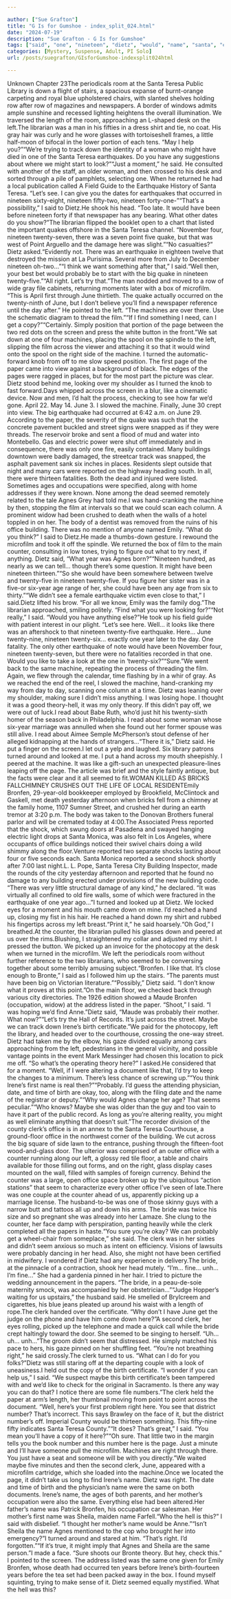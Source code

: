```yaml
---

author: ["Sue Grafton"]
title: "G Is for Gumshoe - index_split_024.html"
date: "2024-07-19"
description: "Sue Grafton - G Is for Gumshoe"
tags: ["said", "one", "nineteen", "dietz", "would", "name", "santa", "earthquake", "machine", "right", "june", "clerk", "teresa", "left", "across", "turned", "like", "building", "office", "might", "page", "paper", "counter", "u", "librarian"]
categories: [Mystery, Suspense, Adult, PI Solo]
url: /posts/suegrafton/GIsforGumshoe-indexsplit024html

---
```



Unknown
Chapter 23The periodicals room at the Santa Teresa Public Library is down a flight of stairs, a spacious expanse of burnt-orange carpeting and royal blue upholstered chairs, with slanted shelves holding row after row of magazines and newspapers. A border of windows admits ample sunshine and recessed lighting heightens the overall illumination. We traversed the length of the room, approaching an L-shaped desk on the left.The librarian was a man in his fifties in a dress shirt and tie, no coat. His gray hair was curly and he wore glasses with tortoiseshell frames, a little half-moon of bifocal in the lower portion of each tens. “May I help you?”“We’re trying to track down the identity of a woman who might have died in one of the Santa Teresa earthquakes. Do you have any suggestions about where we might start to look?”“Just a moment,” he said. He consulted with another of the staff, an older woman, and then crossed to his desk and sorted through a pile of pamphlets, selecting one. When he returned he had a local publication called A Field Guide to the Earthquake History of Santa Teresa. “Let’s see. I can give you the dates for earthquakes that occurred in nineteen sixty-eight, nineteen fifty-two, nineteen forty-one-”“That’s a possibility,” I said to Dietz.He shook his head. “Too late. It would have been before nineteen forty if that newspaper has any bearing. What other dates do you show?”The librarian flipped the booklet open to a chart that listed the important quakes offshore in the Santa Teresa channel. “November four, nineteen twenty-seven, there was a seven point five quake, but that was west of Point Arguello and the damage here was slight.”“No casualties?” Dietz asked.“Evidently not. There was an earthquake in eighteen twelve that destroyed the mission at La Purisima. Several more from July to December nineteen oh-two...”“I think we want something after that,” I said.“Well then, your best bet would probably be to start with the big quake in nineteen twenty-five.”“All right. Let’s try that.”The man nodded and moved to a row of wide gray file cabinets, returning moments later with a box of microfilm. “This is April first through June thirtieth. The quake actually occurred on the twenty-ninth of June, but I don’t believe you’ll find a newspaper reference until the day after.” He pointed to the left. “The machines are over there. Use the schematic diagram to thread the film.”“If I find something I need, can I get a copy?”“Certainly. Simply position that portion of the page between the two red dots on the screen and press the white button in the front.”We sat down at one of four machines, placing the spool on the spindle to the left, slipping the film across the viewer and attaching it so that it would wind onto the spool on the right side of the machine. I turned the automatic-forward knob from off to me slow speed position. The first page of the paper came into view against a background of black. The edges of the pages were ragged in places, but for the most part the picture was clear. Dietz stood behind me, looking over my shoulder as I turned the knob to fast forward.Days whipped across the screen in a blur, like a cinematic device. Now and men, I’d halt the process, checking to see how far we’d gone. April 22. May 14. June 3. I slowed the machine. Finally, June 30 crept into view. The big earthquake had occurred at 6:42 a.m. on June 29. According to the paper, the severity of the quake was such that the concrete pavement buckled and street signs were snapped as if they were threads. The reservoir broke and sent a flood of mud and water into Montebello. Gas and electric power were shut off immediately and in consequence, there was only one fire, easily contained. Many buildings downtown were badly damaged, the streetcar track was snapped, the asphalt pavement sank six inches in places. Residents slept outside that night and many cars were reported on the highway heading south. In all, there were thirteen fatalities. Both the dead and injured were listed. Sometimes ages and occupations were specified, along with home addresses if they were known. None among the dead seemed remotely related to the tale Agnes Grey had told me.I was hand-cranking the machine by then, stopping the film at intervals so that we could scan each column. A prominent widow had been crushed to death when the walls of a hotel toppled in on her. The body of a dentist was removed from the ruins of his office building. There was no mention of anyone named Emily. “What do you think?” I said to Dietz.He made a thumbs-down gesture. I rewound the microfilm and took it off the spindle. We returned the box of film to the main counter, consulting in low tones, trying to figure out what to try next, if anything. Dietz said, “What year was Agnes born?”“Nineteen hundred, as nearly as we can tell... though there’s some question. It might have been nineteen thirteen.”“So she would have been somewhere between twelve and twenty-five in nineteen twenty-five. If you figure her sister was in a five-or six-year age range of her, she could have been any age from six to thirty.”“We didn’t see a female earthquake victim even close to that,” I said.Dietz lifted his brow. “For all we know, Emily was the family dog.”The librarian approached, smiling politely. “Find what you were looking for?”“Not really,” I said. “Would you have anything else?”He took up his field guide with patient interest in our plight. “Let’s see here. Well... it looks like there was an aftershock to that nineteen twenty-five earthquake. Here... June twenty-nine, nineteen twenty-six... exactly one year later to the day. One fatality. The only other earthquake of note would have been November four, nineteen twenty-seven, but there were no fatalities recorded in that one. Would you like to take a look at the one in ‘twenty-six?”“Sure.”We went back to the same machine, repeating the process of threading the film. Again, we flew through the calendar, time flashing by in a whir of gray. As we reached the end of the reel, I slowed the machine, hand-cranking my way from day to day, scanning one column at a time. Dietz was leaning over my shoulder, making sure I didn’t miss anything. I was losing hope. I thought it was a good theory-hell, it was my only theory. If this didn’t pay off, we were out of luck.I read about Babe Ruth, who’d just hit his twenty-sixth homer of the season back in Philadelphia. I read about some woman whose six-year marriage was annulled when she found out her former spouse was still alive. I read about Aimee Semple McPherson’s stout defense of her alleged kidnapping at the hands of strangers...“There it is,” Dietz said. He put a finger on the screen.I let out a yelp and laughed. Six library patrons turned around and looked at me. I put a hand across my mouth sheepishly. I peered at the machine. It was like a gift-such an unexpected pleasure-lines leaping off the page. The article was brief and the style faintly antique, but the facts were clear and it all seemed to fit.WOMAN KILLED AS BRICKS FALLCHIMNEY CRUSHES OUT THE LIFE OF LOCAL RESIDENTEmily Bronfen, 29-year-old bookkeeper employed by Brookfield, McClintock and Gaskell, met death yesterday afternoon when bricks fell from a chimney at the family home, 1107 Sumner Street, and crushed her during an earth tremor at 3:20 p.m. The body was taken to the Donovan Brothers funeral parlor and will be cremated today at 4:00.The Associated Press reported that the shock, which swung doors at Pasadena and swayed hanging electric light drops at Santa Monica, was also felt in Los Angeles, where occupants of office buildings noticed their swivel chairs doing a wild shimmy along the floor.Venture reported two separate shocks lasting about four or five seconds each. Santa Monica reported a second shock shortly after 7:00 last night.L. L. Pope, Santa Teresa City Building Inspector, made the rounds of the city yesterday afternoon and reported that he found no damage to any building erected under provisions of the new building code. “There was very little structural damage of any kind,” he declared. “It was virtually all confined to old fire walls, some of which were fractured in the earthquake of one year ago...”I turned and looked up at Dietz. We locked eyes for a moment and his mouth came down on mine. I’d reached a hand up, closing my fist in his hair. He reached a hand down my shirt and rubbed his fingertips across my left breast.“Print it,” he said hoarsely.“Oh God,” I breathed.At the counter, the librarian pulled his glasses down and peered at us over the rims.Blushing, I straightened my collar and adjusted my shirt. I pressed the button. We picked up an invoice for the photocopy at the desk when we turned in the microfilm. We left the periodicals room without further reference to the two librarians, who seemed to be conversing together about some terribly amusing subject.“Bronfen. I like that. It’s close enough to Bronte,” I said as I followed him up the stairs. “The parents must have been big on Victorian literature.”“Possibly,” Dietz said. “I don’t know what it proves at this point.”On the main floor, we checked back through various city directories. The 1926 edition showed a Maude Bronfen (occupation, widow) at the address listed in the paper. “Shoot,” I said. “I was hoping we’d find Anne.”Dietz said, “Maude was probably their mother. What now?”“Let’s try the Hall of Records. It’s just across the street. Maybe we can track down Irene’s birth certificate.”We paid for the photocopy, left the library, and headed over to the courthouse, crossing the one-way street. Dietz had taken me by the elbow, his gaze divided equally among cars approaching from the left, pedestrians in the general vicinity, and possible vantage points in the event Mark Messinger had chosen this location to pick me off. “So what’s the operating theory here?” I asked.He considered that for a moment. “Well, if I were altering a document like that, I’d try to keep the changes to a minimum. There’s less chance of screwing up.”“You think Irene’s first name is real then?”“Probably. I’d guess the attending physician, date, and time of birth are okay, too, along with the filing date and the name of the registrar or deputy.”“Why would Agnes change her age? That seems peculiar.”“Who knows? Maybe she was older than the guy and too vain to have it part of the public record. As long as you’re altering reality, you might as well eliminate anything that doesn’t suit.”The recorder division of the county clerk’s office is in an annex to the Santa Teresa Courthouse, a ground-floor office in the northwest corner of the building. We cut across the big square of side lawn to the entrance, pushing through the fifteen-foot wood-and-glass door. The ulterior was comprised of an outer office with a counter running along our left, a glossy red tile floor, a table and chairs available for those filling out forms, and on the right, glass display cases mounted on the wall, filled with samples of foreign currency. Behind the counter was a large, open office space broken up by the ubiquitous “action stations” that seem to characterize every other office I’ve seen of late.There was one couple at the counter ahead of us, apparently picking up a marriage license. The husband-to-be was one of those skinny guys with a narrow butt and tattoos all up and down his arms. The bride was twice his size and so pregnant she was already into her Lamaze. She clung to the counter, her face damp with perspiration, panting heavily while the clerk completed all the papers in haste.“You sure you’re okay? We can probably get a wheel-chair from someplace,” she said. The clerk was in her sixties and didn’t seem anxious so much as intent on efficiency. Visions of lawsuits were probably dancing in her head. Also, she might not have been certified in midwifery. I wondered if Dietz had any experience in delivery.The bride, at the pinnacle of a contraction, shook her head mutely. “I’m... fine... unh... I’m fine...” She had a gardenia pinned in her hair. I tried to picture the wedding announcement in the papers. “The bride, in a peau-de-soie maternity smock, was accompanied by her obstetrician...”“Judge Hopper’s waiting for us upstairs,” the husband said. He smelled of Brylcreem and cigarettes, his blue jeans pleated up around his waist with a length of rope.The clerk handed over the certificate. “Why don’t I have June get the judge on the phone and have him come down here?”A second clerk, her eyes rolling, picked up the telephone and made a quick call while the bride crept haltingly toward the door. She seemed to be singing to herself. “Uh... uh... unh...”The groom didn’t seem that distressed. He simply matched his pace to hers, his gaze pinned on her shuffling feet. “You’re not breathing right,” he said crossly.The clerk turned to us. “What can I do for you folks?”Dietz was still staring off at the departing couple with a look of uneasiness.I held out the copy of the birth certificate. “I wonder if you can help us,” I said. “We suspect maybe this birth certificate’s been tampered with and we’d like to check for the original in Sacramento. Is there any way you can do that? I notice there are some file numbers.”The clerk held the paper at arm’s length, her thumbnail moving from point to point across the document. “Well, here’s your first problem right here. You see that district number? That’s incorrect. This says Brawley on the face of it, but the district number’s off. Imperial County would be thirteen something. This fifty-nine fifty indicates Santa Teresa County.”“It does? That’s great,” I said. “You mean you’ll have a copy of it here?”“Oh sure. That little two in the margin tells you the book number and this number here is the page. Just a minute and I’ll have someone pull the microfilm. Machines are right through there. You just have a seat and someone will be with you directly.”We waited maybe five minutes and then the second clerk, June, appeared with a microfilm cartridge, which she loaded into the machine.Once we located the page, it didn’t take us long to find Irene’s name. Dietz was right. The date and time of birth and the physician’s name were the same on both documents. Irene’s name, the ages of both parents, and her mother’s occupation were also the same. Everything else had been altered.Her father’s name was Patrick Bronfen, his occupation car salesman. Her mother’s first name was Sheila, maiden name Farfell.“Who the hell is this?” I said with disbelief. “I thought her mother’s name would be Anne.”“Isn’t Sheila the name Agnes mentioned to the cop who brought her into emergency?”I turned around and stared at him. “That’s right. I’d forgotten.”“If it’s true, it might imply that Agnes and Sheila are the same person.”I made a face. “Sure shoots our Bronte theory. But hey, check this.” I pointed to the screen. The address listed was the same one given for Emily Bronfen, whose death had occurred ten years before Irene’s birth-fourteen years before the tea set had been packed away in the box. I found myself squinting, trying to make sense of it. Dietz seemed equally mystified. What the hell was this?
